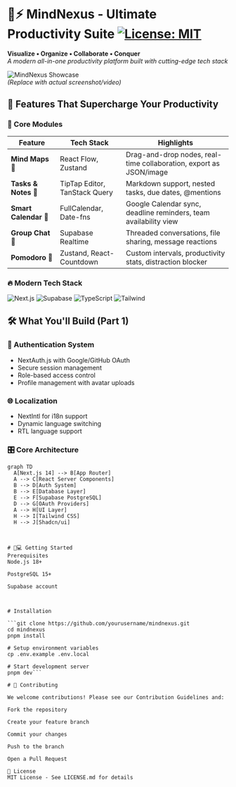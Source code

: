 # 🧠⚡ MindNexus - Ultimate Productivity Suite [![License: MIT](https://img.shields.io/badge/License-MIT-blue.svg)](https://opensource.org/licenses/MIT)

**Visualize • Organize • Collaborate • Conquer**  
_A modern all-in-one productivity platform built with cutting-edge tech stack_

![MindNexus Showcase](https://via.placeholder.com/1280x720.png/2a2a2a/ffffff?text=MindNexus+Demo+Preview)  
*(Replace with actual screenshot/video)*

## 🚀 Features That Supercharge Your Productivity

### 🧩 Core Modules
| Feature                | Tech Stack                          | Highlights                                                                 |
|------------------------|-------------------------------------|----------------------------------------------------------------------------|
| **Mind Maps** 🧠       | React Flow, Zustand                 | Drag-and-drop nodes, real-time collaboration, export as JSON/image         |
| **Tasks & Notes** 📝   | TipTap Editor, TanStack Query       | Markdown support, nested tasks, due dates, @mentions                       |
| **Smart Calendar** 📅  | FullCalendar, Date-fns              | Google Calendar sync, deadline reminders, team availability view           |
| **Group Chat** 💬      | Supabase Realtime                   | Threaded conversations, file sharing, message reactions                   |
| **Pomodoro** 🍅        | Zustand, React-Countdown            | Custom intervals, productivity stats, distraction blocker                  |

### 🔥 Modern Tech Stack
![Next.js](https://img.shields.io/badge/Next.js-14-black?logo=next.js&logoColor=white)
![Supabase](https://img.shields.io/badge/Supabase-3.0-3ECF8E?logo=supabase)
![TypeScript](https://img.shields.io/badge/TypeScript-5.0-3178C6?logo=typescript)
![Tailwind](https://img.shields.io/badge/Tailwind_CSS-3.3-38B2AC?logo=tailwind-css)

## 🛠️ What You'll Build (Part 1)

### 🔐 Authentication System
- NextAuth.js with Google/GitHub OAuth
- Secure session management
- Role-based access control
- Profile management with avatar uploads

### 🌐 Localization
- NextIntl for i18n support
- Dynamic language switching
- RTL language support

### 🎛️ Core Architecture
```mermaid
graph TD
  A[Next.js 14] --> B[App Router]
  A --> C[React Server Components]
  B --> D[Auth System]
  B --> E[Database Layer]
  E --> F[Supabase PostgreSQL]
  D --> G[OAuth Providers]
  A --> H[UI Layer]
  H --> I[Tailwind CSS]
  H --> J[Shadcn/ui]



# 🧑💻 Getting Started
Prerequisites
Node.js 18+

PostgreSQL 15+

Supabase account



# Installation

```git clone https://github.com/yourusername/mindnexus.git
cd mindnexus
pnpm install

# Setup environment variables
cp .env.example .env.local

# Start development server
pnpm dev```

# 🤝 Contributing

We welcome contributions! Please see our Contribution Guidelines and:

Fork the repository

Create your feature branch

Commit your changes

Push to the branch

Open a Pull Request

📄 License
MIT License - See LICENSE.md for details
